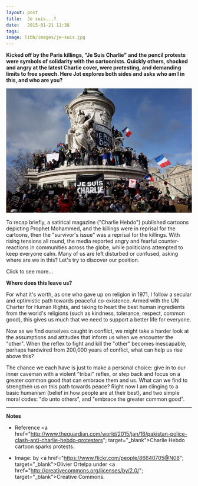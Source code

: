 ```yaml
---
layout: post
title:  Je suis...?
date:   2015-01-21 11:38
tags: 
image: libb/images/je-suis.jpg
---
```


**Kicked off by the Paris killings, "Je Suis Charlie" and the pencil protests were symbols of solidarity with the cartoonists. Quickly others, shocked and angry at the latest Charlie cover, were protesting, and demanding limits to free speech. Here Jot explores both sides and asks who am I in this, and who are you?**

![](/libb/images/je-suis.jpg)

To recap briefly, a satirical magazine ("Charlie Hebdo") published cartoons depicting Prophet Mohammed, and the killings were in reprisal for the cartoons, then the "survivor's issue" was a reprisal for the killings. With rising tensions all round, the media reported angry and fearful counter-reactions in communities across the globe, while politicians attempted to keep everyone calm. Many of us are left disturbed or confused, asking where are we in this? Let's try to discover our position.

<div id="restOfArticle" style="display:none">

<h1>On the side of free speech?</h1>

A number of principles inform the government in France as they try to hold somehow in balance (expressed in yesterday's "Democracy Day" discussion on Radio 4's Today):<ul>

<li>upholding the hard-won principles of freedom and democracy - which raises the difficulty of providing people with sufficient privacy and security.</li>

<li>recognising that some people do not support the democratic process because they do not believe politics can make a difference.</li>

<li>grappling with the principle of "freedom to offend" which is problematic. As Winston Churchchill said: "criticism is not always agreeable, but it is always necessary". Clearly complete freedom of expression can soon become anti-democratic, squashing other people.</li></ul>

This side can be neatly summarised by words often mis-attributed to Voltaire the French philosopher: "I disagree with what you say, but I will defend to the death your right to say it". <br><br>

<h1>On the side of respect for another’s religion?</h1>

This side was picked up by Pope Francis speaking to journalists during his current Philippines tour. He said religion is not a joke, and "if a friend says a swear word against my mother, then a punch awaits him". Explaining more fully he said "killing in the name of God is wrong, but it is also wrong to provoke people by belittling their religion. Yet, he added, everyone has not only the liberty, but also the obligation, "to say what he thinks to help the common good."<br><br>

While the French government allows us to criticise ideas and beliefs, it suggest we do not tolerate "incitement to hatred" based on race or religion.Yet many Muslims right now feel strong intolerance to their religion, for example those in French schools refusing to stand and remember the dead, and those angrily demonstrating in Chechen and Mali, and those giving death threats to the sellers of a magazine.<br><br>

</div>
<a onclick="showMoreOrLess(this,'restOfArticle');">Click to see more...</a>

**Where does this leave us?**

For what it's worth, as one who gave up on religion in 1971, I follow a secular and optimistic path towards peaceful co-existence. Armed with the UN Charter for Human Rights, and taking to heart the best human ingredients from the world's religions (such as kindness, tolerance, respect, common good), this gives us much that we need to support a better life for everyone. 

Now as we find ourselves caught in conflict, we might take a harder look at the assumptions and attitudes that inform us when we encounter the "other". When the reflex to fight and kill the "other" becomes inescapable, perhaps hardwired from 200,000 years of conflict, what can help us rise above this?

The chance we each have is just to make a personal choice: give in to our inner caveman with a violent "tribal" reflex, or step back and focus on a greater common good that can embrace them and us. What can we find to strengthen us on this path towards peace? Right now I am clinging to a basic humanism (belief in how people are at their best), and two simple moral codes: "do unto others", and "embrace the greater common good".

__________________

<b>Notes</b>

* Reference <a href="http://www.theguardian.com/world/2015/jan/16/pakistan-police-clash-anti-charlie-hebdo-protesters"; target="_blank">Charlie Hebdo cartoon sparks protests</a>.

* Image: by <a href="https://www.flickr.com/people/86640705@N08"; target="_blank">Olivier Ortelpa</a> under <a href="http://creativecommons.org/licenses/by/2.0/"; target="_blank">Creative Commons</a>.
